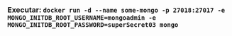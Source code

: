 ### Executar: ```docker run -d --name some-mongo -p 27018:27017 -e MONGO_INITDB_ROOT_USERNAME=mongoadmin -e MONGO_INITDB_ROOT_PASSWORD=superSecret03 mongo```
